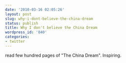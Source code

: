 ```yaml
---
date: '2010-03-16 02:05:26'
layout: post
slug: why-i-dont-believe-the-china-dream
status: publish
title: Why I don't believe the China Dream
wordpress_id: '840'
categories:
- twitter
---
```


read few hundred pages of "The China Dream". Inspiring.
